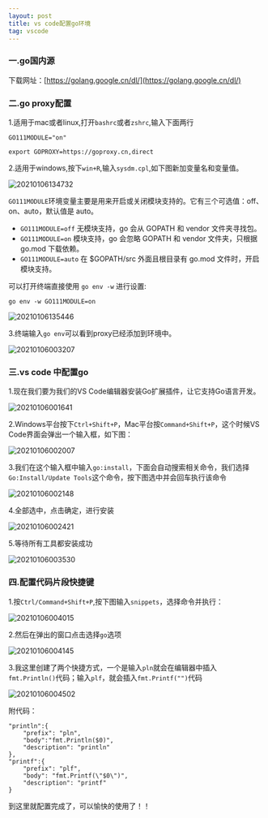 ```yaml
---
layout: post
title: vs code配置go环境
tag: vscode
---
```


### 一.go国内源

下载网址：[https://golang.google.cn/dl/](https://golang.google.cn/dl/)

### 二.go proxy配置
1.适用于mac或者linux,打开`bashrc`或者`zshrc`,输入下面两行

    GO111MODULE="on"

    export GOPROXY=https://goproxy.cn,direct

2.适用于windows,按下`win+R`,输入`sysdm.cpl`,如下图新加变量名和变量值。

![20210106134732](https://cdn.jsdelivr.net/gh/luckykang/picture_bed/blogs_images/20210106134732.png)

`GO111MODULE`环境变量主要是用来开启或关闭模块支持的。它有三个可选值：off、on、auto，默认值是 auto。

- `GO111MODULE=off`  无模块支持，go 会从 GOPATH 和 vendor 文件夹寻找包。
- `GO111MODULE=on`    模块支持，go 会忽略 GOPATH 和 vendor 文件夹，只根据 go.mod 下载依赖。
- `GO111MODULE=auto` 在 $GOPATH/src 外面且根目录有 go.mod 文件时，开启模块支持。

可以打开终端直接使用 `go env -w` 进行设置:

`go env -w GO111MODULE=on`

![20210106135446](https://cdn.jsdelivr.net/gh/luckykang/picture_bed/blogs_images/20210106135446.png)

3.终端输入`go env`可以看到proxy已经添加到环境中。

![20210106003207](https://cdn.jsdelivr.net/gh/luckykang/picture_bed/blogs_images/20210106003207.png)

### 三.vs code 中配置go

1.现在我们要为我们的VS Code编辑器安装Go扩展插件，让它支持Go语言开发。

![20210106001641](https://cdn.jsdelivr.net/gh/luckykang/picture_bed/blogs_images/20210106001641.png)

2.Windows平台按下`Ctrl+Shift+P`，Mac平台按`Command+Shift+P`，这个时候VS Code界面会弹出一个输入框，如下图：

![20210106002007](https://cdn.jsdelivr.net/gh/luckykang/picture_bed/blogs_images/20210106002007.png)

3.我们在这个输入框中输入`go:install`，下面会自动搜索相关命令，我们选择 `Go:Install/Update Tools`这个命令，按下图选中并会回车执行该命令

![20210106002148](https://cdn.jsdelivr.net/gh/luckykang/picture_bed/blogs_images/20210106002148.png)

4.全部选中，点击确定，进行安装

![20210106002421](https://cdn.jsdelivr.net/gh/luckykang/picture_bed/blogs_images/20210106002421.png)

5.等待所有工具都安装成功

![20210106003530](https://cdn.jsdelivr.net/gh/luckykang/picture_bed/blogs_images/20210106003530.png)

### 四.配置代码片段快捷键

1.按`Ctrl/Command+Shift+P`,按下图输入`snippets`，选择命令并执行：

![20210106004015](https://cdn.jsdelivr.net/gh/luckykang/picture_bed/blogs_images/20210106004015.png)

2.然后在弹出的窗口点击选择`go`选项

![20210106004145](https://cdn.jsdelivr.net/gh/luckykang/picture_bed/blogs_images/20210106004145.png)

3.我这里创建了两个快捷方式，一个是输入`pln`就会在编辑器中插入`fmt.Println()`代码；输入`plf`，就会插入`fmt.Printf("")`代码

![![20210106004502](httpscdn.jsdelivr.netghluckykangpicture_bedblogs_images20210106004502.png)](https://cdn.jsdelivr.net/gh/luckykang/picture_bed/blogs_images/![20210106004502](httpscdn.jsdelivr.netghluckykangpicture_bedblogs_images20210106004502.png).png)

附代码：

    "println":{
        "prefix": "pln",
        "body":"fmt.Println($0)",
        "description": "println"
    },
    "printf":{
        "prefix": "plf",
        "body": "fmt.Printf(\"$0\")",
        "description": "printf"
    }

到这里就配置完成了，可以愉快的使用了！！
